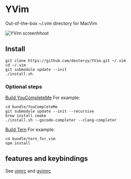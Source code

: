 

# YVim

Out-of-the-box ~/.vim directory for MacVim

![YVim screenhhost](https://raw.github.com/dexteryy/YVim/master/screenshot.png)

## Install

```
git clone https://github.com/dexteryy/YVim.git ~/.vim
cd ~/.vim
git submodule update --init
./install.sh
```

### Optional steps

[Build YouCompleteMe](https://github.com/Valloric/YouCompleteMe#installation)
For example:
```
cd bundle/YouCompleteMe
git submodule update --init --recursive
brew install cmake
./install.sh --gocode-completer --clang-completer
```

[Build Tern](https://github.com/marijnh/tern_for_vim)
For example:
```
cd bundle/tern_for_vim
npm install
```
## features and keybindings

See [vimrc](https://github.com/dexteryy/YVim/blob/master/vimrc) and [gvimrc](https://github.com/dexteryy/YVim/blob/master/gvimrc)



